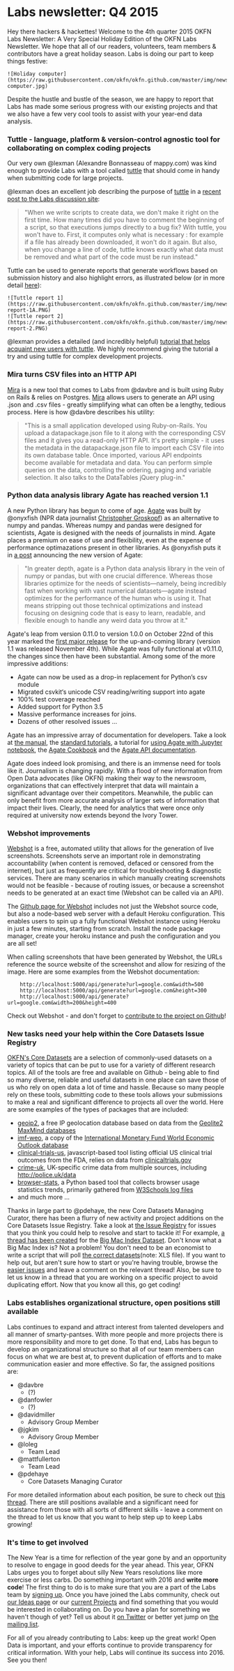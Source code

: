 # Labs newsletter: Q4 2015

Hey there hackers & hackettes! Welcome to the 4th quarter 2015 OKFN Labs Newsletter: A Very Special Holiday Edition of the OKFN Labs Newsletter. We hope that all of our readers, volunteers, team members & contributors have a great holiday season. Labs is doing our part to keep things festive:
	
	![Holiday computer](https://raw.githubusercontent.com/okfn/okfn.github.com/master/img/newsletter/xmas-computer.jpg)
	
Despite the hustle and bustle of the season, we are happy to report that Labs has made some serious progress with our existing projects and that we also have a few very cool tools to assist with your year-end data analysis.

### Tuttle - language, platform & version-control agnostic tool for collaborating on complex coding projects

Our very own @lexman (Alexandre Bonnasseau of mappy.com) was kind enough to provide Labs with a tool called [tuttle](https://github.com/lexman/tuttle) that should come in handy when submitting code for large projects.
	
@lexman does an excellent job describing the purpose of [tuttle](https://github.com/lexman/tuttle) in a [recent post to the Labs discussion site](https://discuss.okfn.org/t/a-tool-for-collaborating-on-datapackages/1397):
	
> "When we write scripts to create data, we don't make it right on the first time. How many times did you have to comment the beginning of a script, so that executions jumps directly to a bug fix? With tuttle, you won't have to. First, it computes only what is necessary : for example if a file has already been downloaded, it won't do it again. But also, when you change a line of code, tuttle knows exactly what data must be removed and what part of the code must be run instead."
	
Tuttle can be used to generate reports that generate workflows based on submission history and also highlight errors, as illustrated below (or in more detail [here](http://stuff.lexman.org/s-and-p-500/scripts/.tuttle/report.html)):
	
	![Tuttle report 1](https://raw.githubusercontent.com/okfn/okfn.github.com/master/img/newsletter/tuttle-report-1A.PNG)
	![Tuttle report 2](https://raw.githubusercontent.com/okfn/okfn.github.com/master/img/newsletter/tuttle-report-2.PNG)

@lexman provides a detailed (and incredibly helpful) [tutorial that helps acquaint new users with tuttle](https://github.com/lexman/tuttle/blob/master/doc/tutorial_musketeers/tutorial.md). We highly recommend giving the tutorial a try and using tuttle for complex development projects.
	
### Mira turns CSV files into an HTTP API	

[Mira](https://github.com/davbre/mira) is a new tool that comes to Labs from @davbre and is built using Ruby on Rails & relies on Postgres. [Mira](https://github.com/davbre/mira) allows users to generate an API using .json and .csv files - greatly simplifying what can often be a lengthy, tedious process. Here is how @davbre describes his utility:

> "This is a small application developed using Ruby-on-Rails. You upload a datapackage.json file to it along with the corresponding CSV files and it gives you a read-only HTTP API. It's pretty simple - it uses the metadata in the datapackage.json file to import each CSV file into its own database table. Once imported, various API endpoints become available for metadata and data. You can perform simple queries on the data, controlling the ordering, paging and variable selection. It also talks to the DataTables jQuery plug-in."
	
### Python data analysis library Agate has reached version 1.1

A new Python library has begun to come of age. [Agate](https://github.com/onyxfish/agate) was built by @onyxfish (NPR data journalist [Christopher Groskopf](https://source.opennews.org/en-US/people/christopher-groskopf/)) as an alternative to numpy and pandas. Whereas numpy and pandas were designed for scientists, Agate is designed with the needs of journalists in mind. Agate places a premium on ease of use and flexibility, even at the expense of performance optimazations present in other libraries. As @onyxfish puts it in [a post](https://source.opennews.org/en-US/articles/introducing-agate/) announcing the new version of Agate:
	
> "In greater depth, agate is a Python data analysis library in the vein of numpy or pandas, but with one crucial difference. Whereas those libraries optimize for the needs of scientists—namely, being incredibly fast when working with vast numerical datasets—agate instead optimizes for the performance of the human who is using it. That means stripping out those technical optimizations and instead focusing on designing code that is easy to learn, readable, and flexible enough to handle any weird data you throw at it."
	
Agate's leap from version 0.11.0 to version 1.0.0 on October 22nd of this year marked the [first major release](https://agate.readthedocs.org/en/1.1.0/changelog.html) for the up-and-coming library (version 1.1 was released November 4th). While Agate was fully functional at v0.11.0, the changes since then have been substantial. Among some of the more impressive additions:
	
- Agate can now be used as a drop-in replacement for Python’s csv module
- Migrated csvkit‘s unicode CSV reading/writing support into agate
- 100% test coverage reached
- Added support for Python 3.5
- Massive performance increases for joins.
- Dozens of other resolved issues ...

Agate has an impressive array of documentation for developers. Take a look at [the manual](https://agate.readthedocs.org/en/1.1.0/), the [standard tutorials](https://agate.readthedocs.org/en/1.1.0/tutorial.html), a tutorial for [using Agate with Jupyter notebook](http://nbviewer.ipython.org/urls/gist.githubusercontent.com/onyxfish/36f459dab02545cbdce3/raw/534698388e5c404996a7b570a7228283344adbb1/example.py.ipynb), the [Agate Cookbook](https://agate.readthedocs.org/en/1.1.0/cookbook.html) and the [Agate API documentation](https://agate.readthedocs.org/en/1.1.0/api.html).
	
Agate does indeed look promising, and there is an immense need for tools like it. Journalism is changing rapidly. With a flood of new information from Open Data advocates (like OKFN) making their way to the newsroom, organizations that can effectively interpret that data will maintain a significant advantage over their competitors. Meanwhile, the public can only benefit from more accurate analysis of larger sets of information that impact their lives. Clearly, the need for analytics that were once only required at university now extends beyond the Ivory Tower.

### Webshot improvements

[Webshot](http://webshot.okfnlabs.org/) is a free, automated utility that allows for the generation of live screenshots. Screenshots serve an important role in demonstrating accountability (when content is removed, defaced or censored from the internet), but just as frequently are critical for troubleshooting & diagnostic services. There are many scenarios in which manually creating screenshots would not be feasible - because of routing issues, or because a screenshot needs to be generated at an exact time (Webshot can be called via an API).
	
The [Github page for Webshot](https://github.com/okfn/webshot/) includes not just the Webshot source code, but also a node-based web server with a default Heroku configuration. This enables users to spin up a fully functional Webshot instance using Heroku in just a few minutes, starting from scratch. Install the node package manager, create your heroku instance and push the configuration and you are all set!
	
When calling screenshots that have been generated by Webshot, the URLs reference the source website of the screenshot and allow for resizing of the image. Here are some examples from the Webshot documentation: 
	
	    http://localhost:5000/api/generate?url=google.com&width=500
	    http://localhost:5000/api/generate?url=google.com&height=300
	    http://localhost:5000/api/generate?url=google.com&width=200&height=400

Check out Webshot - and don't forget to [contribute to the project on Github](https://github.com/okfn/webshot/issues/)! 
	

### New tasks need your help within the Core Datasets Issue Registry
	
[OKFN's Core Datasets](http://data.okfn.org/roadmap/core-datasets) are a selection of commonly-used datasets on a variety of topics that can be put to use for a variety of different research topics. All of the tools are free and available on Github - being able to find so many diverse, reliable and useful datasets in one place can save those of us who rely on open data a lot of time and hassle. Because so many people rely on these tools, submitting code to these tools allows your submissions to make a real and significant difference to projects all over the world. Here are some examples of the types of packages that are included:

- [geoip2](https://github.com/datasets/geoip2), a free IP geolocation database based on data from the [Geolite2 MaxMind databases](http://dev.maxmind.com/geoip/geoip2/geolite2/)
- [imf-weo](https://github.com/datasets/imf-weo), a copy of the [International Monetary Fund World Economic Outlook database](http://www.imf.org/external/ns/cs.aspx?id=28)
- [clinical-trials-us](https://github.com/datasets/clinical-trials-us), javascript-based tool listing official US clinical trial outcomes from the FDA, relies on data from [clinicaltrials.gov](http://clinicaltrials.gov/)
- [crime-uk](https://github.com/datasets/crime-uk), UK-specific crime data from multiple sources, including http://police.uk/data
- [browser-stats](https://github.com/datasets/browser-stats), a Python based tool that collects browser usage statistics trends, primarily gathered from [W3Schools log files](http://www.w3schools.com/browsers/browsers_stats.asp)
- and much more ...

Thanks in large part to @pdehaye, the new Core Datasets Managing Curator, there has been a flurry of new activity and project additions on the Core Datasets Issue Registry. Take a look at [the Issue Registry](https://github.com/datasets/registry/issues) for issues that you think you could help to resolve and start to tackle it! For example, [a thread has been created](https://github.com/datasets/registry/issues/122) for the [Big Mac Index Dataset](http://www.economist.com/content/big-mac-index). Don't know what a Big Mac Index is? Not a problem! You don't need to be an economist to write a script that will poll [the correct datasets](http://infographics.economist.com/2015/databank/BMfile2000-Jul2015.xls)(note: XLS file). If you want to help out, but aren't sure how to start or you're having trouble, browse the [easier issues](https://github.com/datasets/registry/issues?q=is%3Aopen+is%3Aissue+label%3A%22Difficulty%3A+easy%22) and leave a comment on the relevant thread! Also, be sure to let us know in a thread that you are working on a specific project to avoid duplicating effort. Now that you know all this, go get coding!	

### Labs establishes organizational structure, open positions still available

Labs continues to expand and attract interest from talented developers and all manner of smarty-pantses. With more people and more projects there is more responsibility and more to get done. To that end, Labs has begun to develop an organizational structure so that all of our team members can focus on what we are best at, to prevent duplication of efforts and to make communication easier and more effective. So far, the assigned positions are:
		
- @davbre
  - (?)
- @danfowler
  - (?)
- @davidmiller
  - Advisory Group Member
- @jgkim
  - Advisory Group Member
- @loleg
  - Team Lead
- @mattfullerton
  - Team Lead
- @pdehaye
  - Core Datasets Managing Curator
	
For more detailed information about each position, be sure to check out [this thread](https://github.com/okfn/okfn.github.com/issues/367). There are still positions available and a significant need for assistance from those with all sorts of different skills - leave a comment on the thread to let us know that you want to help step up to keep Labs growing!
	
### It's time to get involved

The New Year is a time for reflection of the year gone by and an opportunity to resolve to engage in good deeds for the year ahead. This year, OFKN Labs urges you to forget about silly New Years resolutions like more exercise or less carbs. Do something important with 2016 and **write more code**! The first thing to do is to make sure that you are a part of the Labs team by [signing up](http://okfnlabs.org/join/). Once you have joined the Labs community, check out [our Ideas page](http://okfnlabs.org/ideas/) or our [current Projects](http://okfnlabs.org/projects/) and find something that you would be interested in collaborating on. Do you have a plan for something we haven't though of yet? Tell us about it [on Twitter](https://twitter.com/intent/user?screen_name=OKFNLabs) or better yet jump on [the mailing list](http://okfnlabs.org/contact/).

For all of you already contributing to Labs: keep up the great work! Open Data is important, and your efforts continue to provide transparency for critical information. With your help, Labs will continue its success into 2016. See you then!

